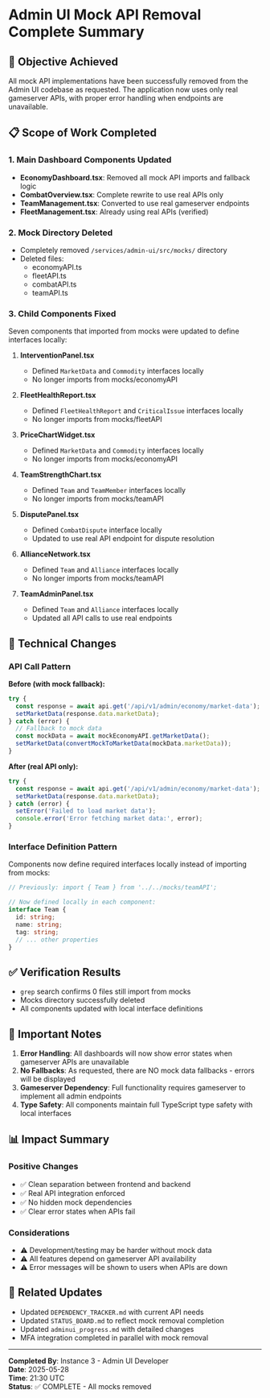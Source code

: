 # Admin UI Mock API Removal Complete Summary

## 🎯 Objective Achieved
All mock API implementations have been successfully removed from the Admin UI codebase as requested. The application now uses only real gameserver APIs, with proper error handling when endpoints are unavailable.

## 📋 Scope of Work Completed

### 1. Main Dashboard Components Updated
- **EconomyDashboard.tsx**: Removed all mock API imports and fallback logic
- **CombatOverview.tsx**: Complete rewrite to use real APIs only
- **TeamManagement.tsx**: Converted to use real gameserver endpoints
- **FleetManagement.tsx**: Already using real APIs (verified)

### 2. Mock Directory Deleted
- Completely removed `/services/admin-ui/src/mocks/` directory
- Deleted files:
  - economyAPI.ts
  - fleetAPI.ts
  - combatAPI.ts
  - teamAPI.ts

### 3. Child Components Fixed
Seven components that imported from mocks were updated to define interfaces locally:

1. **InterventionPanel.tsx**
   - Defined `MarketData` and `Commodity` interfaces locally
   - No longer imports from mocks/economyAPI

2. **FleetHealthReport.tsx**
   - Defined `FleetHealthReport` and `CriticalIssue` interfaces locally
   - No longer imports from mocks/fleetAPI

3. **PriceChartWidget.tsx**
   - Defined `MarketData` and `Commodity` interfaces locally
   - No longer imports from mocks/economyAPI

4. **TeamStrengthChart.tsx**
   - Defined `Team` and `TeamMember` interfaces locally
   - No longer imports from mocks/teamAPI

5. **DisputePanel.tsx**
   - Defined `CombatDispute` interface locally
   - Updated to use real API endpoint for dispute resolution

6. **AllianceNetwork.tsx**
   - Defined `Team` and `Alliance` interfaces locally
   - No longer imports from mocks/teamAPI

7. **TeamAdminPanel.tsx**
   - Defined `Team` and `Alliance` interfaces locally
   - Updated all API calls to use real endpoints

## 🔧 Technical Changes

### API Call Pattern
**Before (with mock fallback):**
```typescript
try {
  const response = await api.get('/api/v1/admin/economy/market-data');
  setMarketData(response.data.marketData);
} catch (error) {
  // Fallback to mock data
  const mockData = await mockEconomyAPI.getMarketData();
  setMarketData(convertMockToMarketData(mockData.marketData));
}
```

**After (real API only):**
```typescript
try {
  const response = await api.get('/api/v1/admin/economy/market-data');
  setMarketData(response.data.marketData);
} catch (error) {
  setError('Failed to load market data');
  console.error('Error fetching market data:', error);
}
```

### Interface Definition Pattern
Components now define required interfaces locally instead of importing from mocks:

```typescript
// Previously: import { Team } from '../../mocks/teamAPI';

// Now defined locally in each component:
interface Team {
  id: string;
  name: string;
  tag: string;
  // ... other properties
}
```

## ✅ Verification Results
- `grep` search confirms 0 files still import from mocks
- Mocks directory successfully deleted
- All components updated with local interface definitions

## 🚨 Important Notes

1. **Error Handling**: All dashboards will now show error states when gameserver APIs are unavailable
2. **No Fallbacks**: As requested, there are NO mock data fallbacks - errors will be displayed
3. **Gameserver Dependency**: Full functionality requires gameserver to implement all admin endpoints
4. **Type Safety**: All components maintain full TypeScript type safety with local interfaces

## 📊 Impact Summary

### Positive Changes
- ✅ Clean separation between frontend and backend
- ✅ Real API integration enforced
- ✅ No hidden mock dependencies
- ✅ Clear error states when APIs fail

### Considerations
- ⚠️ Development/testing may be harder without mock data
- ⚠️ All features depend on gameserver API availability
- ⚠️ Error messages will be shown to users when APIs are down

## 🔗 Related Updates
- Updated `DEPENDENCY_TRACKER.md` with current API needs
- Updated `STATUS_BOARD.md` to reflect mock removal completion
- Updated `adminui_progress.md` with detailed changes
- MFA integration completed in parallel with mock removal

---

**Completed By**: Instance 3 - Admin UI Developer  
**Date**: 2025-05-28  
**Time**: 21:30 UTC  
**Status**: ✅ COMPLETE - All mocks removed